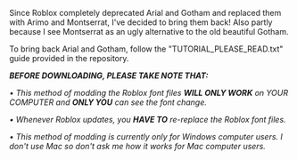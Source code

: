 Since Roblox completely deprecated Arial and Gotham and replaced them with Arimo and Montserrat, I've decided to bring them back! Also partly because I see Montserrat as an ugly alternative to the old beautiful Gotham.

To bring back Arial and Gotham, follow the "TUTORIAL_PLEASE_READ.txt" guide provided in the repository.

***BEFORE DOWNLOADING, PLEASE TAKE NOTE THAT:***

*• This method of modding the Roblox font files **WILL ONLY WORK** on YOUR COMPUTER and **ONLY YOU** can see the font change.*

*• Whenever Roblox updates, you **HAVE TO** re-replace the Roblox font files.*

*• This method of modding is currently only for Windows computer users. I don't use Mac so don't ask me how it works for Mac computer users.* 
